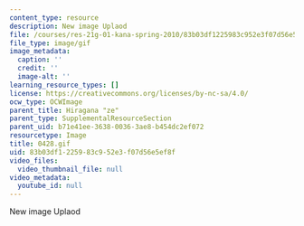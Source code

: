 ```yaml
---
content_type: resource
description: New image Uplaod
file: /courses/res-21g-01-kana-spring-2010/83b03df1225983c952e3f07d56e5ef8f_0428.gif
file_type: image/gif
image_metadata:
  caption: ''
  credit: ''
  image-alt: ''
learning_resource_types: []
license: https://creativecommons.org/licenses/by-nc-sa/4.0/
ocw_type: OCWImage
parent_title: Hiragana "ze"
parent_type: SupplementalResourceSection
parent_uid: b71e41ee-3638-0036-3ae8-b454dc2ef072
resourcetype: Image
title: 0428.gif
uid: 83b03df1-2259-83c9-52e3-f07d56e5ef8f
video_files:
  video_thumbnail_file: null
video_metadata:
  youtube_id: null
---
```

New image Uplaod